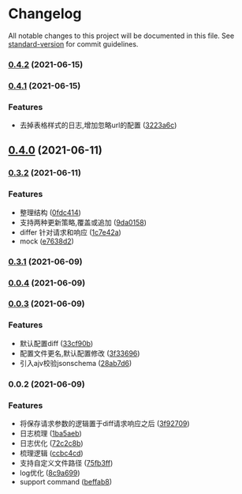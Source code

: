 # Changelog

All notable changes to this project will be documented in this file. See [standard-version](https://github.com/conventional-changelog/standard-version) for commit guidelines.

### [0.4.2](http://gitlab.haochang.tv/web-frontend/API-types-automatic-converter/compare/v0.4.1...v0.4.2) (2021-06-15)

### [0.4.1](http://gitlab.haochang.tv/web-frontend/API-types-automatic-converter/compare/v0.4.0...v0.4.1) (2021-06-15)


### Features

* 去掉表格样式的日志,增加忽略url的配置 ([3223a6c](http://gitlab.haochang.tv/web-frontend/API-types-automatic-converter/commit/3223a6cebe52a833dd68929ab9a16dd792996b90))

## [0.4.0](http://gitlab.haochang.tv/web-frontend/API-types-automatic-converter/compare/v0.3.2...v0.4.0) (2021-06-11)

### [0.3.2](http://gitlab.haochang.tv/web-frontend/API-types-automatic-converter/compare/v0.3.1...v0.3.2) (2021-06-11)


### Features

* 整理结构 ([0fdc414](http://gitlab.haochang.tv/web-frontend/API-types-automatic-converter/commit/0fdc414f4a89ce482d98d987506227c81c23b98b))
* 支持两种更新策略,覆盖或追加 ([9da0158](http://gitlab.haochang.tv/web-frontend/API-types-automatic-converter/commit/9da015875d30b9e1bad95e43bdddbe9ca0dc69bf))
* differ 针对请求和响应 ([1c7e42a](http://gitlab.haochang.tv/web-frontend/API-types-automatic-converter/commit/1c7e42a10999f0598b577f73af0b72c09e527b0c))
* mock ([e7638d2](http://gitlab.haochang.tv/web-frontend/API-types-automatic-converter/commit/e7638d28843350d96ea60b07bab21d4cb32ced99))

### [0.3.1](http://gitlab.haochang.tv/web-frontend/API-types-automatic-converter/compare/v0.0.4...v0.3.1) (2021-06-09)

### [0.0.4](http://gitlab.haochang.tv/web-frontend/API-types-automatic-converter/compare/v0.0.3...v0.0.4) (2021-06-09)

### [0.0.3](http://gitlab.haochang.tv/web-frontend/API-types-automatic-converter/compare/v0.0.2...v0.0.3) (2021-06-09)


### Features

* 默认配置diff ([33cf90b](http://gitlab.haochang.tv/web-frontend/API-types-automatic-converter/commit/33cf90b14d635c81198921a12cc5cd49117ca456))
* 配置文件更名,默认配置修改 ([3f33696](http://gitlab.haochang.tv/web-frontend/API-types-automatic-converter/commit/3f336969bac8e963a6b79ccfc5d1db49dedd2e3b))
* 引入ajv校验jsonschema ([28ab7d6](http://gitlab.haochang.tv/web-frontend/API-types-automatic-converter/commit/28ab7d6e8849d92fca77390c612ee54000b0ed96))

### 0.0.2 (2021-06-09)


### Features

* 将保存请求参数的逻辑置于diff请求响应之后 ([3f92709](http://gitlab.haochang.tv/web-frontend/API-types-automatic-converter/commit/3f9270969ceb42242005db4e258813702d3d3d53))
* 日志梳理 ([1ba5aeb](http://gitlab.haochang.tv/web-frontend/API-types-automatic-converter/commit/1ba5aeb57351a1342d75be21c9ecdafb114a4f3e))
* 日志优化 ([72c2c8b](http://gitlab.haochang.tv/web-frontend/API-types-automatic-converter/commit/72c2c8b457e2d2a340d76acd1a640bfce6362219))
* 梳理逻辑 ([ccbc4cd](http://gitlab.haochang.tv/web-frontend/API-types-automatic-converter/commit/ccbc4cd76713cd150d39be6b6abb9b679ba93ba1))
* 支持自定义文件路径 ([75fb3ff](http://gitlab.haochang.tv/web-frontend/API-types-automatic-converter/commit/75fb3ffaa423083fda5af1ec655491ec0780408a))
* log优化 ([8c9a699](http://gitlab.haochang.tv/web-frontend/API-types-automatic-converter/commit/8c9a699440a2d32ea332602176ce3f9e1fd0b529))
* support command ([beffab8](http://gitlab.haochang.tv/web-frontend/API-types-automatic-converter/commit/beffab8d5c483b767fedbb334545778562bafa70))
